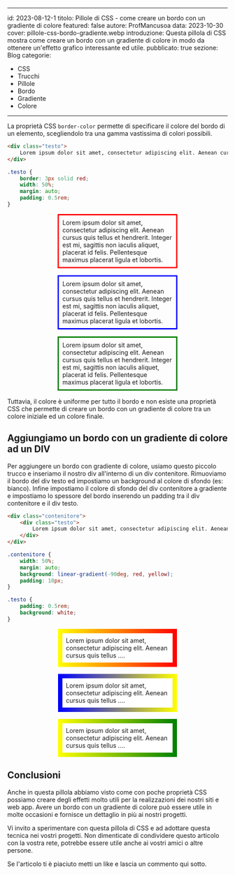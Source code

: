 
---
id: 2023-08-12-1
titolo: Pillole di CSS - come creare un bordo con un gradiente di colore
featured: false
autore: ProfMancusoa
data: 2023-10-30
cover: pillole-css-bordo-gradiente.webp
introduzione: Questa pillola di CSS mostra come creare un bordo con un gradiente di colore in modo da ottenere un'effetto grafico interessante ed utile.
pubblicato: true
sezione: Blog
categorie:
  - CSS
  - Trucchi
  - Pillole
  - Bordo
  - Gradiente
  - Colore
---

La proprietà CSS `border-color` permette di specificare il colore del bordo di un elemento, scegliendolo tra una gamma vastissima di colori possibili.

```html
<div class="testo">
    Lorem ipsum dolor sit amet, consectetur adipiscing elit. Aenean cursus quis tellus ....
</div>
```

```css
.testo {
    border: 3px solid red;
    width: 50%;
    margin: auto;
    padding: 0.5rem;
}
```

<div class="div1 div-n">
Lorem ipsum dolor sit amet, consectetur adipiscing elit. Aenean cursus quis tellus et hendrerit. Integer est mi, sagittis non iaculis aliquet, placerat id felis. Pellentesque maximus placerat ligula et lobortis. 
</div>

<div class="div2 div-n">
Lorem ipsum dolor sit amet, consectetur adipiscing elit. Aenean cursus quis tellus et hendrerit. Integer est mi, sagittis non iaculis aliquet, placerat id felis. Pellentesque maximus placerat ligula et lobortis. 
</div>

<div class="div3 div-n">
Lorem ipsum dolor sit amet, consectetur adipiscing elit. Aenean cursus quis tellus et hendrerit. Integer est mi, sagittis non iaculis aliquet, placerat id felis. Pellentesque maximus placerat ligula et lobortis. 
</div>


Tuttavia, il colore è uniforme per tutto il bordo e non esiste una proprietà CSS che permette di creare un bordo con un gradiente di colore tra un colore iniziale ed un colore finale.

## Aggiungiamo un bordo con un gradiente di colore ad un DIV

Per aggiungere un bordo con gradiente di colore, usiamo questo piccolo trucco e inseriamo il nostro div all'interno di un div contenitore.
Rimuoviamo il bordo del div testo ed impostiamo un background al colore di sfondo (es: bianco).
Infine impostiamo il colore di sfondo del div contenitore a gradiente e impostiamo lo spessore del bordo inserendo un padding tra il div contenitore e il div testo.

```html
<div class="contenitore">
    <div class="testo">
        Lorem ipsum dolor sit amet, consectetur adipiscing elit. Aenean cursus quis tellus ....
    </div>
</div>
```

```css
.contenitore {
    width: 50%;
    margin: auto;
    background: linear-gradient(-90deg, red, yellow);
    padding: 10px;
}

.testo {
    padding: 0.5rem;
    background: white;
}
```

<div class="contenitore1">
    <div class="testo">
        Lorem ipsum dolor sit amet, consectetur adipiscing elit. Aenean cursus quis tellus ....
    </div>
</div>

<div class="contenitore2">
    <div class="testo">
        Lorem ipsum dolor sit amet, consectetur adipiscing elit. Aenean cursus quis tellus ....
    </div>
</div>

<div class="contenitore3">
    <div class="testo">
        Lorem ipsum dolor sit amet, consectetur adipiscing elit. Aenean cursus quis tellus ....
    </div>
</div>


## Conclusioni

Anche in questa pillola abbiamo visto come con poche proprietà CSS possiamo creare degli effetti molto utili per la realizzazioni dei nostri siti e web app.
Avere un bordo con un gradiente di colore può essere utile in molte occasioni e fornisce un dettaglio in più ai nostri progetti.

Vi invito a sperimentare con questa pillola di CSS e ad adottare questa tecnica nei vostri progetti.
Non dimenticate di condividere questo articolo con la vostra rete, potrebbe essere utile anche ai vostri amici o altre persone.

Se l'articolo ti è piaciuto metti un like e lascia un commento qui sotto.

<style>
    .contenitore1 {
        width: 50%;
        margin: auto;
        background: linear-gradient(-90deg, red, yellow);
        padding: 10px;
        margin-bottom: 1rem;
    }

     .contenitore2 {
        width: 50%;
        margin: auto;
        background: linear-gradient(90deg, blue, yellow);
        padding: 10px;
        margin-bottom: 1rem;
    }

     .contenitore3 {
        width: 50%;
        margin: auto;
        background: linear-gradient(-90deg, green, yellow);
        padding: 10px;
        margin-bottom: 1rem;
    }

    .testo {
        padding: 0.5rem;
        background: white;
    }

    .div-n {
        width: 50%;
        margin: auto;
        padding: 0.5rem;
        margin-bottom: 1rem;
    }
    .div1 {
        border: 3px solid red;
    }

    .div2 {
        border: 3px solid blue;
    }

    .div3 {
        border: 3px solid green;
    }
</style>